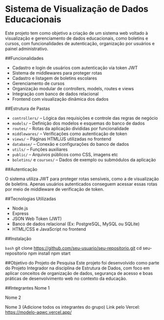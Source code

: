 # Sistema de Visualização de Dados Educacionais

Este projeto tem como objetivo a criação de um sistema web voltado à visualização e gerenciamento de dados educacionais, como boletins e cursos, com funcionalidades de autenticação, organização por usuários e painel administrativo.

##Funcionalidades

- Cadastro e login de usuários com autenticação via token JWT
- Sistema de middlewares para proteger rotas
- Cadastro e listagem de boletins escolares
- Gerenciamento de cursos
- Organização modular de controllers, models, routes e views
- Integração com banco de dados relacional
- Frontend com visualização dinâmica dos dados

##Estrutura de Pastas

- `controllers/` – Lógica das requisições e controle das regras de negócio  
- `models/` – Definição dos modelos e esquemas do banco de dados  
- `routes/` – Rotas da aplicação divididas por funcionalidade  
- `middlewares/` – Verificações como autenticação de token  
- `views/` – Páginas HTML/JS utilizadas no frontend  
- `database/` – Conexão e configurações do banco de dados  
- `utils/` – Funções auxiliares  
- `public/` – Arquivos públicos como CSS, imagens etc  
- `boletins/` e `courses/` – Dados de exemplo ou submódulos da aplicação

##Autenticação

O sistema utiliza JWT para proteger rotas sensíveis, como a de visualização de boletins. Apenas usuários autenticados conseguem acessar essas rotas por meio de middleware de verificação de token.

##Tecnologias Utilizadas

- Node.js
- Express
- JSON Web Token (JWT)
- Banco de dados relacional (Ex: PostgreSQL, MySQL ou SQLite)
- HTML/CSS e JavaScript no frontend

##Instalação

```bash```
git clone https://github.com/seu-usuario/seu-repositorio.git
cd seu-repositorio
npm install
npm start

##Objetivo do Projeto de Pesquisa
Este projeto foi desenvolvido como parte do Projeto Integrador na disciplina de Estrutura de Dados, com foco em aplicar conceitos de organização de dados, segurança de acesso e boas práticas de desenvolvimento web no contexto da educação.

##Integrantes
Nome 1

Nome 2

Nome 3
(Adicione todos os integrantes do grupo)
Link pelo Vercel:
https://modelo-aqwc.vercel.app/
